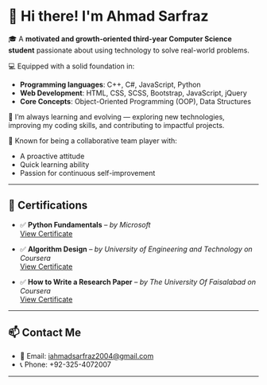 # 👋 Hi there! I'm Ahmad Sarfraz

🎓 A **motivated and growth-oriented third-year Computer Science student** passionate about using technology to solve real-world problems.

💻 Equipped with a solid foundation in:
- **Programming languages**: C++, C#, JavaScript, Python  
- **Web Development**: HTML, CSS, SCSS, Bootstrap, JavaScript, jQuery  
- **Core Concepts**: Object-Oriented Programming (OOP), Data Structures

🌱 I’m always learning and evolving — exploring new technologies, improving my coding skills, and contributing to impactful projects.

🤝 Known for being a collaborative team player with:
- A proactive attitude  
- Quick learning ability  
- Passion for continuous self-improvement

---

## 📜 Certifications

- ✅ **Python Fundamentals** – *by Microsoft*  
  [View Certificate](https://coursera.org/share/ab99b8f7bc83c0bae07243e4968ad38e)

- ✅ **Algorithm Design** – *by University of Engineering and Technology on Coursera*  
  [View Certificate](https://coursera.org/share/cd6ba2562375c337846d4f767051902e)

- ✅ **How to Write a Research Paper** – *by The University Of Faisalabad on Coursera*  
  [View Certificate](https://coursera.org/share/6c3ac5ae518055a9912f82cc22bddb36)

---

## 📫 Contact Me

- 📧 Email: [iahmadsarfraz2004@gmail.com](mailto:iahmadsarfraz2004@gmail.com)  
- 📞 Phone: +92-325-4072007

---

